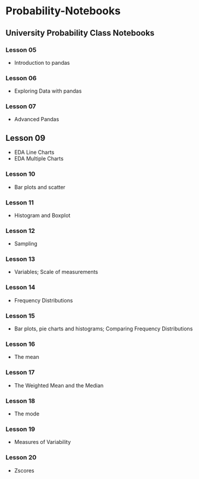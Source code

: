 # Probability-Notebooks
## University Probability Class Notebooks

### Lesson 05
- Introduction to pandas

### Lesson 06
- Exploring Data with pandas

### Lesson 07
- Advanced Pandas

## Lesson 09
- EDA Line Charts
- EDA Multiple Charts

### Lesson 10
- Bar plots and scatter

### Lesson 11
- Histogram and Boxplot
### Lesson 12
- Sampling

### Lesson 13
- Variables; Scale of measurements

### Lesson 14
- Frequency Distributions

### Lesson 15
- Bar plots, pie charts and histograms; Comparing Frequency Distributions

### Lesson 16
- The mean

### Lesson 17
- The Weighted Mean and the Median

### Lesson 18
- The mode

### Lesson 19
- Measures of Variability

### Lesson 20
- Zscores

